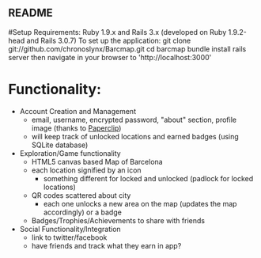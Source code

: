 ## README
#Setup
Requirements:
Ruby 1.9.x and Rails 3.x (developed on Ruby 1.9.2-head and Rails 3.0.7)
To set up the application:
    git clone git://github.com/chronoslynx/Barcmap.git
    cd barcmap
    bundle install
    rails server
then navigate in your browser to 'http://localhost:3000'

# Functionality:
  - Account Creation and Management
    + email, username, encrypted password, "about" section, profile image (thanks to [Paperclip](https://github.com/thoughtbot/paperclip))
    + will keep track of unlocked locations and earned badges (using SQLite database)
  - Exploration/Game functionality
    + HTML5 canvas based Map of Barcelona
    + each location signified by an icon
      - something different for locked and unlocked (padlock for locked locations)
    + QR codes scattered about city
      - each one unlocks a new area on the map (updates the map accordingly) or a badge
    + Badges/Trophies/Achievements to share with friends
  - Social Functionality/Integration
    + link to twitter/facebook
    + have friends and track what they earn in app?
    
